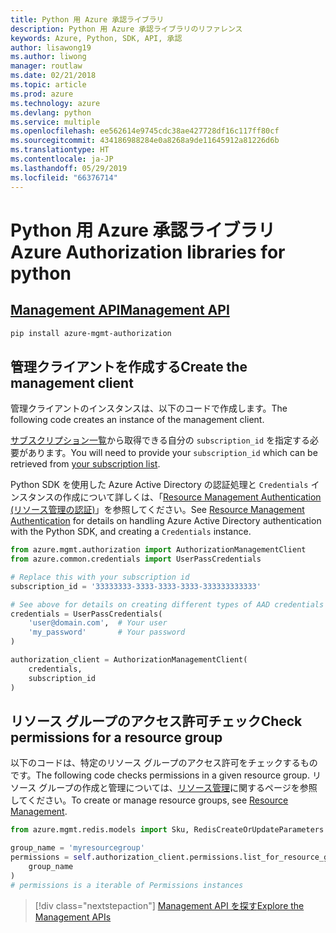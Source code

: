 ```yaml
---
title: Python 用 Azure 承認ライブラリ
description: Python 用 Azure 承認ライブラリのリファレンス
keywords: Azure, Python, SDK, API, 承認
author: lisawong19
ms.author: liwong
manager: routlaw
ms.date: 02/21/2018
ms.topic: article
ms.prod: azure
ms.technology: azure
ms.devlang: python
ms.service: multiple
ms.openlocfilehash: ee562614e9745cdc38ae427728df16c117ff80cf
ms.sourcegitcommit: 434186988284e0a8268a9de11645912a81226d6b
ms.translationtype: HT
ms.contentlocale: ja-JP
ms.lasthandoff: 05/29/2019
ms.locfileid: "66376714"
---
```

# <a name="azure-authorization-libraries-for-python"></a><span data-ttu-id="acfb6-104">Python 用 Azure 承認ライブラリ</span><span class="sxs-lookup"><span data-stu-id="acfb6-104">Azure Authorization libraries for python</span></span>

## <a name="management-apipythonapioverviewazureauthorizationmanagement"></a>[<span data-ttu-id="acfb6-105">Management API</span><span class="sxs-lookup"><span data-stu-id="acfb6-105">Management API</span></span>](/python/api/overview/azure/authorization/management)

```bash
pip install azure-mgmt-authorization
```

## <a name="create-the-management-client"></a><span data-ttu-id="acfb6-106">管理クライアントを作成する</span><span class="sxs-lookup"><span data-stu-id="acfb6-106">Create the management client</span></span>

<span data-ttu-id="acfb6-107">管理クライアントのインスタンスは、以下のコードで作成します。</span><span class="sxs-lookup"><span data-stu-id="acfb6-107">The following code creates an instance of the management client.</span></span>

<span data-ttu-id="acfb6-108">[サブスクリプション一覧](https://manage.windowsazure.com/#Workspaces/AdminTasks/SubscriptionMapping)から取得できる自分の ``subscription_id`` を指定する必要があります。</span><span class="sxs-lookup"><span data-stu-id="acfb6-108">You will need to provide your ``subscription_id`` which can be retrieved from [your subscription list](https://manage.windowsazure.com/#Workspaces/AdminTasks/SubscriptionMapping).</span></span>

<span data-ttu-id="acfb6-109">Python SDK を使用した Azure Active Directory の認証処理と ``Credentials`` インスタンスの作成について詳しくは、「[Resource Management Authentication (リソース管理の認証)](/python/azure/python-sdk-azure-authenticate)」を参照してください。</span><span class="sxs-lookup"><span data-stu-id="acfb6-109">See [Resource Management Authentication](/python/azure/python-sdk-azure-authenticate) for details on handling Azure Active Directory authentication with the Python SDK, and creating a ``Credentials`` instance.</span></span>

```python
from azure.mgmt.authorization import AuthorizationManagementClient
from azure.common.credentials import UserPassCredentials

# Replace this with your subscription id
subscription_id = '33333333-3333-3333-3333-333333333333'

# See above for details on creating different types of AAD credentials
credentials = UserPassCredentials(
    'user@domain.com',  # Your user
    'my_password'       # Your password
)

authorization_client = AuthorizationManagementClient(
    credentials,
    subscription_id
)
```

## <a name="check-permissions-for-a-resource-group"></a><span data-ttu-id="acfb6-110">リソース グループのアクセス許可チェック</span><span class="sxs-lookup"><span data-stu-id="acfb6-110">Check permissions for a resource group</span></span>

<span data-ttu-id="acfb6-111">以下のコードは、特定のリソース グループのアクセス許可をチェックするものです。</span><span class="sxs-lookup"><span data-stu-id="acfb6-111">The following code checks permissions in a given resource group.</span></span> <span data-ttu-id="acfb6-112">リソース グループの作成と管理については、[リソース管理](/python/api/overview/azure/azure.mgmt.resource)に関するページを参照してください。</span><span class="sxs-lookup"><span data-stu-id="acfb6-112">To create or manage resource groups, see [Resource Management](/python/api/overview/azure/azure.mgmt.resource).</span></span>

```python
from azure.mgmt.redis.models import Sku, RedisCreateOrUpdateParameters

group_name = 'myresourcegroup'
permissions = self.authorization_client.permissions.list_for_resource_group(
    group_name
)
# permissions is a iterable of Permissions instances
```

> [!div class="nextstepaction"]
> [<span data-ttu-id="acfb6-113">Management API を探す</span><span class="sxs-lookup"><span data-stu-id="acfb6-113">Explore the Management APIs</span></span>](/python/api/overview/azure/authorization/management)
